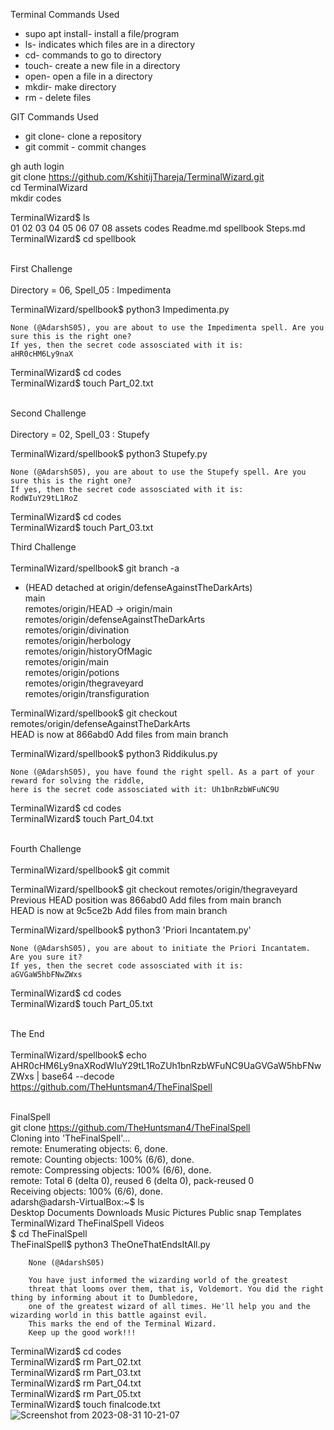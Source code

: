 Terminal Commands Used

* supo apt install- install a file/program
* ls- indicates which files are in a directory
* cd- commands to go to directory
* touch- create a new file in a directory
* open- open a file in a directory
* mkdir- make directory
* rm - delete files

GIT Commands Used

* git clone- clone a repository
* git commit - commit changes
   
  
gh auth login<br/>
git clone https://github.com/KshitijThareja/TerminalWizard.git<br/>
cd TerminalWizard<br/>
mkdir codes<br/>

TerminalWizard$ ls<br/>
01  02  03  04  05  06  07  08  assets  codes  Readme.md  spellbook  Steps.md<br/>
TerminalWizard$ cd spellbook<br/><br/>

First Challenge<br/><br/>
Directory = 06, Spell_05 : Impedimenta<br/>

TerminalWizard/spellbook$ python3 Impedimenta.py<br/>


    None (@AdarshS05), you are about to use the Impedimenta spell. Are you sure this is the right one?
    If yes, then the secret code assosciated with it is:
    aHR0cHM6Ly9naX
TerminalWizard$ cd codes<br/>
TerminalWizard$ touch Part_02.txt<br/><br/>

 
Second Challenge<br/><br/>
Directory = 02, Spell_03 : Stupefy<br/>

TerminalWizard/spellbook$ python3 Stupefy.py<br/>


    None (@AdarshS05), you are about to use the Stupefy spell. Are you sure this is the right one?
    If yes, then the secret code assosciated with it is:
    RodWIuY29tL1RoZ
TerminalWizard$ cd codes<br/>
TerminalWizard$ touch Part_03.txt<br/>

Third Challenge<br/><br/>
TerminalWizard/spellbook$ git branch -a<br/>
* (HEAD detached at origin/defenseAgainstTheDarkArts)<br/>
  main<br/>
  remotes/origin/HEAD -> origin/main<br/>
  remotes/origin/defenseAgainstTheDarkArts<br/>
  remotes/origin/divination<br/>
  remotes/origin/herbology<br/>
  remotes/origin/historyOfMagic<br/>
  remotes/origin/main<br/>
  remotes/origin/potions<br/>
  remotes/origin/thegraveyard<br/>
  remotes/origin/transfiguration<br/>
  
TerminalWizard/spellbook$ git checkout remotes/origin/defenseAgainstTheDarkArts<br/>
HEAD is now at 866abd0 Add files from main branch<br/>

TerminalWizard/spellbook$ python3 Riddikulus.py<br/>

    None (@AdarshS05), you have found the right spell. As a part of your reward for solving the riddle,
    here is the secret code assosciated with it: Uh1bnRzbWFuNC9U
    
TerminalWizard$ cd codes<br/>
TerminalWizard$ touch Part_04.txt<br/><br/>

Fourth Challenge<br/><br/>
TerminalWizard/spellbook$ git commit

TerminalWizard/spellbook$ git checkout remotes/origin/thegraveyard<br/>
Previous HEAD position was 866abd0 Add files from main branch<br/>
HEAD is now at 9c5ce2b Add files from main branch<br/>

TerminalWizard/spellbook$ python3 'Priori Incantatem.py' <br/>

    None (@AdarshS05), you are about to initiate the Priori Incantatem. Are you sure it?
    If yes, then the secret code assosciated with it is:
    aGVGaW5hbFNwZWxs
    
TerminalWizard$ cd codes<br/>
TerminalWizard$ touch Part_05.txt<br/><br/>

The End<br/><br/>
TerminalWizard/spellbook$ echo AHR0cHM6Ly9naXRodWIuY29tL1RoZUh1bnRzbWFuNC9UaGVGaW5hbFNwZWxs | base64 --decode<br/>
https://github.com/TheHuntsman4/TheFinalSpell<br/><br/>

FinalSpell<br/>
git clone https://github.com/TheHuntsman4/TheFinalSpell<br/>
Cloning into 'TheFinalSpell'...<br/>
remote: Enumerating objects: 6, done.<br/>
remote: Counting objects: 100% (6/6), done.<br/>
remote: Compressing objects: 100% (6/6), done.<br/>
remote: Total 6 (delta 0), reused 6 (delta 0), pack-reused 0<br/>
Receiving objects: 100% (6/6), done.<br/>
adarsh@adarsh-VirtualBox:~$ ls<br/>
Desktop  Documents  Downloads  Music  Pictures  Public  snap  Templates  TerminalWizard  TheFinalSpell  Videos<br/>
$ cd TheFinalSpell<br/>
TheFinalSpell$ python3 TheOneThatEndsItAll.py<br/>

        None (@AdarshS05)

        You have just informed the wizarding world of the greatest
        threat that looms over them, that is, Voldemort. You did the right thing by informing about it to Dumbledore, 
        one of the greatest wizard of all times. He'll help you and the wizarding world in this battle against evil.
        This marks the end of the Terminal Wizard. 
        Keep up the good work!!!
        

TerminalWizard$ cd codes<br/>
TerminalWizard$ rm Part_02.txt<br/>
TerminalWizard$ rm Part_03.txt<br/>
TerminalWizard$ rm Part_04.txt<br/>
TerminalWizard$ rm Part_05.txt<br/>
TerminalWizard$ touch finalcode.txt<br/>
![Screenshot from 2023-08-31 10-21-07](https://github.com/AdarshS05/amfoss-tasks/assets/143167833/ae4692b7-c84a-4833-a405-26ba771ee0f0)



